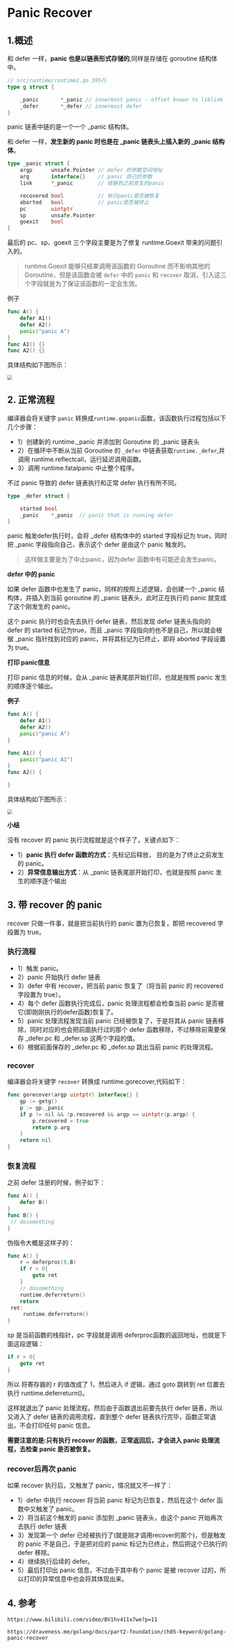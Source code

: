 # Panic Recover

## 1.概述

和 defer 一样，**panic 也是以链表形式存储的**,同样是存储在 goroutine 结构体中。

```go
// src/runtime/runtime2.go 395行
type g struct {

	_panic       *_panic // innermost panic - offset known to liblink
	_defer       *_defer // innermost defer
}
```

panic 链表中链的是一个一个 _panic 结构体。

和 defer 一样，**发生新的 panic 时也是在 _panic 链表头上插入新的 _panic 结构体**。

```go
type _panic struct {
	argp      unsafe.Pointer // defer 的参数空间地址
	arg       interface{}    // panic 自己的参数
	link      *_panic        // 链接到之前发生的panic

	recovered bool           // 标识panic是否被恢复
	aborted   bool           // panic是否被终止
    pc        uintptr        
	sp        unsafe.Pointer 
	goexit    bool
}
```

最后的 pc、sp、goexit 三个字段主要是为了修复 runtime.Goexit 带来的问题引入的。

> runtime.Goexit 能够只结束调用该函数的 Goroutine 而不影响其他的 Goroutine，但是该函数会被 `defer` 中的 `panic` 和 `recover` 取消，引入这三个字段就是为了保证该函数的一定会生效。

例子

```go
func A() {
	defer A1()
	defer A2()
	panic("panic A")
}
func A1() {}
func A2() {}
```

具体结构如下图所示：

<img src="assets/panic-one.png" style="zoom:67%;" />



## 2. 正常流程

编译器会将关键字 `panic` 转换成`runtime.gopanic`函数，该函数执行过程包括以下几个步骤：

* 1）创建新的 runtime._panic 并添加到 Goroutine 的 _panic 链表头
* 2）在循环中不断从当前 Goroutine 的 `_defer` 中链表获取`runtime._defer`,并调用  runtime.reflectcall，运行延迟调用函数。
* 3）调用 runtime.fatalpanic 中止整个程序。

不过 panic 导致的 defer 链表执行和正常 defer 执行有所不同。

```go
type _defer struct {

	started bool
	_panic    *_panic  // panic that is running defer
}
```

panic 触发defer执行时，会将 _defer 结构体中的 started 字段标记为 true，同时把 _panic 字段指向自己，表示这个 defer 是由这个 panic 触发的。

> 这样做主要是为了中止panic，因为defer 函数中有可能还会发生panic。



**defer 中的 panic**

如果 defer 函数中也发生了 panic，同样的按照上述逻辑，会创建一个 _panic 结构体，并插入到当前 goroutine 的  _panic 链表头，此时正在执行的 panic 就变成了这个刚发生的 panic。

这个 panic 执行时也会先去执行 defer 链表，然后发现 defer 链表头指向的 defer 的 started 标记为true，而且 _panic 字段指向的也不是自己，所以就会根据 _panic 指针找到对应的 panic，并将其标记为已终止，即将 aborted 字段设置为 true。

**打印 panic信息**

打印 panic 信息的时候，会从 _panic 链表尾部开始打印，也就是按照 panic 发生的顺序逐个输出。



**例子**

```go
func A() {
	defer A1()
	defer A2()
	panic("panic A")
}

func A1() {
	panic("panic A1")
}
func A2() {

}
```

具体结构如下图所示：

<img src="assets/panic-two.png" style="zoom:67%;" />



**小结**

没有 recover 的 panic 执行流程就是这个样子了，关键点如下：

* 1）**panic 执行 defer 函数的方式**：先标记后释放， 目的是为了终止之前发生的 panic。
* 2）**异常信息输出方式**：从 _panic 链表尾部开始打印，也就是按照 panic 发生的顺序逐个输出



## 3. 带 recover 的 panic

recover 只做一件事，就是把当前执行的 panic 置为已恢复，即把 recovered 字段置为 true。

### 执行流程

* 1）触发 panic。
* 2）panic 开始执行 defer 链表
* 3）defer 中有 recover，把当前 panic 恢复了（将当前 panic 的 recovered 字段置为 true）。
* 4）每个 defer 函数执行完成后，panic 处理流程都会检查当前 panic 是否被它(即刚刚执行的defer函数)恢复了。
* 5）panic 处理流程发现当前 panic 已经被恢复了，于是将其从 panic 链表移除，同时对应的也会把前面执行过的那个 defer 函数移除，不过移除前需要保存 _defer.pc 和 _defer.sp 这两个字段的值。
* 6）根据前面保存的 _defer.pc 和 _defer.sp 跳出当前 panic 的处理流程。



### recover

编译器会将关键字 `recover` 转换成 runtime.gorecover,代码如下：

```go
func gorecover(argp uintptr) interface{} {
	gp := getg()
	p := gp._panic
	if p != nil && !p.recovered && argp == uintptr(p.argp) {
		p.recovered = true
		return p.arg
	}
	return nil
}
```

### 恢复流程

之前 defer 注册的时候，例子如下：

```go
func A() {
	defer B()
}
func B() {
 // dosomething
}
```

伪指令大概是这样子的：

```go
func A() {
    r = deferproc(8,B)
    if r > 0{
        goto ret
    }
    // dosomething
    runtime.deferreturn()
    return
 ret:
     runtime.deferreturn()
}
```

sp 是当前函数的栈指针，pc 字段就是调用 deferproc函数的返回地址，也就是下面这段逻辑：

```go
if r > 0{
    goto ret
}
```

所以 将寄存器的 r 的值改成了 1，然后进入 if 逻辑，通过 goto 跳转到 ret 位置去执行  runtime.deferreturn()。

这样就退出了 panic 处理流程。然后由于函数退出前要先执行 defer 链表，所以又进入了 defer 链表的调用流程，直到整个 defer 链表执行完毕，函数正常退出，不会打印任何 panic 信息。



**需要注意的是:只有执行 recover 的函数，正常返回后，才会进入 panic 处理流程，去检查 panic 是否被恢复。**

### recover后再次 panic

如果 recover 执行后，又触发了 panic，情况就又不一样了：

* 1）defer 中执行 recover 将当前 panic 标记为已恢复，然后在这个 defer 函数中又触发了 panic。
* 2）将当前这个触发的 panic 添加到 _panic 链表头，由这个 panic 开始再次去执行 defer 链表
* 3）发现第一个 defer 已经被执行了(就是刚才调用recover的那个)，但是触发的 panic 不是自己，于是把对应的 panic 标记为已终止，然后把这个已执行的 defer 移除。
* 4）继续执行后续的 defer。
* 5）最后打印出 panic 信息，不过由于其中有个 panic 是被 recover 过的，所以打印的异常信息中也会将其体现出来。





## 4. 参考

`https://www.bilibili.com/video/BV1hv411x7we?p=11`

`https://draveness.me/golang/docs/part2-foundation/ch05-keyword/golang-panic-recover`